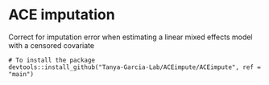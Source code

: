 # ACE imputation
Correct for imputation error when estimating a linear mixed effects model with a censored covariate

```{r}
# To install the package
devtools::install_github("Tanya-Garcia-Lab/ACEimpute/ACEimpute", ref = "main")
```
